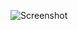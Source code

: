 
![Screenshot](https://raw.githubusercontent.com/jordanbrown/dracula-xcode-theme/master/Screenshot.png)

